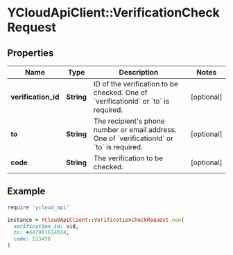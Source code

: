 # YCloudApiClient::VerificationCheckRequest

## Properties

| Name | Type | Description | Notes |
| ---- | ---- | ----------- | ----- |
| **verification_id** | **String** | ID of the verification to be checked. One of &#x60;verificationId&#x60; or &#x60;to&#x60; is required. | [optional] |
| **to** | **String** | The recipient&#39;s phone number or email address. One of &#x60;verificationId&#x60; or &#x60;to&#x60; is required. | [optional] |
| **code** | **String** | The verification to be checked. | [optional] |

## Example

```ruby
require 'ycloud_api'

instance = YCloudApiClient::VerificationCheckRequest.new(
  verification_id: vid,
  to: +447901614024,
  code: 123456
)
```

